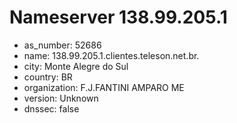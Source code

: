 # Nameserver 138.99.205.1

* as_number: 52686
* name: 138.99.205.1.clientes.teleson.net.br.
* city: Monte Alegre do Sul
* country: BR
* organization: F.J.FANTINI AMPARO ME
* version: Unknown
* dnssec: false
